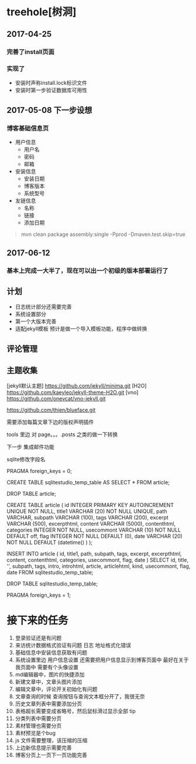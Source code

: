 # treehole[树洞]

## 2017-04-25
### 完善了install页面
### 实现了
* 安装时声称install.lock标识文件
* 安装时第一步验证数据库可用性

## 2017-05-08  下一步设想
### 博客基础信息页
* 用户信息
    * 用户名 
    * 密码 
    * 邮箱
* 安装信息
    * 安装日期
    * 博客版本
    * 系统型号
* 友链信息
    * 名称
    * 链接
    * 添加日期
    
    
> mvn clean package assembly:single -Pprod -Dmaven.test.skip=true

## 2017-06-12

### 基本上完成一大半了，现在可以出一个初级的版本部署运行了


## 计划
* 日志统计部分还需要完善
* 系统设置部分
* 第一个大版本完善
* 适配jekyll模板 预计是做一个导入模板功能，程序中做转换

## 评论管理


## 主题收集
[jekyll默认主题] https://github.com/jekyll/minima.git
[H2O] https://github.com/kaeyleo/jekyll-theme-H2O.git
[vno] https://github.com/onevcat/vno-jekyll.git

https://github.com/thien/blueface.git

需要添加每篇文章下边的版权声明插件

tools 里边 对 page。。。.posts 之类的做一下转换

下一步
集成邮件功能



sqlite修改字段名

PRAGMA foreign_keys = 0;

CREATE TABLE sqlitestudio_temp_table AS SELECT *
                                          FROM article;

DROP TABLE article;

CREATE TABLE article (
    id          INTEGER        PRIMARY KEY AUTOINCREMENT
                               UNIQUE
                               NOT NULL,
    title1      VARCHAR (20)   NOT NULL
                               UNIQUE,
    path        VARCHAR,
    subpath     VARCHAR (100),
    tags        VARCHAR (200),
    excerpt     VARCHAR (500),
    excerpthtml,
    content     VARCHAR (5000),
    contenthtml,
    categories  INTEGER        NOT NULL,
    usecommont  VARCHAR (10)   NOT NULL
                               DEFAULT off,
    flag        INTEGER        NOT NULL
                               DEFAULT (0),
    date        VARCHAR (20)   NOT NULL
                               DEFAULT (datetime() ) 
);

INSERT INTO article (
                        id,
                        title1,
                        path,
                        subpath,
                        tags,
                        excerpt,
                        excerpthtml,
                        content,
                        contenthtml,
                        categories,
                        usecommont,
                        flag,
                        date
                    )
                    SELECT id,
                           title,
                           '',
                           subpath,
                           tags,
                           intro,
                           introhtml,
                           article,
                           articlehtml,
                           kind,
                           usecommont,
                           flag,
                           date
                      FROM sqlitestudio_temp_table;

DROP TABLE sqlitestudio_temp_table;

PRAGMA foreign_keys = 1;


# 接下来的任务

1. 登录验证还是有问题
2. 来访统计数据格式验证有问题 日志 地址格式化错误
3. 基础信息中安装信息获取有问题
4. 系统设置里边 用户信息设置 还需要把用户信息显示到博客页面中 最好在关于我页面中 需要有个头像设置
5. md编辑器中，图片的快捷添加
6. 新建文章中，文章头图片添加
7. 编辑文章中，评论开关初始化有问题
8. 文章查询的时候 查询按钮与查询文本框分开了，我很无奈
9. 历史文章列表中需要添加分页
10. 表格超长需要变成省略号，然后鼠标滑过显示全部 tip
11. 分类列表中需要分页
12. 素材管理也需要分页
13. 素材预览是个bug
14. js 文件需要整理，该压缩的压缩
15. 上边新信息提示需要完善
16. 博客分页上一页下一页功能完善
